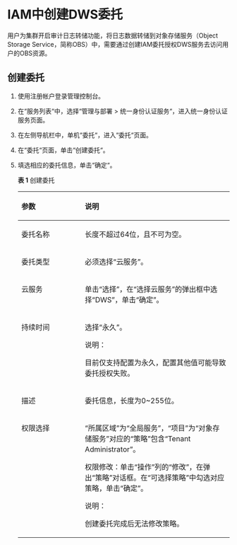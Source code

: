 # IAM中创建DWS委托<a name="dws_01_0141"></a>

用户为集群开启审计日志转储功能，将日志数据转储到对象存储服务（Object Storage Service，简称OBS）中，需要通过创建IAM委托授权DWS服务去访问用户的OBS资源。

## 创建委托<a name="section206112523445"></a>

1.  使用注册帐户登录管理控制台。
2.  在“服务列表“中，选择“管理与部署 \> 统一身份认证服务“，进入统一身份认证服务页面。
3.  在左侧导航栏中，单机“委托“，进入“委托“页面。
4.  在“委托“页面，单击“创建委托“。
5.  填选相应的委托信息，单击“确定“。

    **表 1**  创建委托

    <a name="table66133055111910"></a>
    <table><thead align="left"><tr id="row32490906111910"><th class="cellrowborder" valign="top" width="30%" id="mcps1.2.3.1.1"><p id="p14517702111910"><a name="p14517702111910"></a><a name="p14517702111910"></a>参数</p>
    </th>
    <th class="cellrowborder" valign="top" width="70%" id="mcps1.2.3.1.2"><p id="p35083239111910"><a name="p35083239111910"></a><a name="p35083239111910"></a>说明</p>
    </th>
    </tr>
    </thead>
    <tbody><tr id="row23170149111910"><td class="cellrowborder" valign="top" width="30%" headers="mcps1.2.3.1.1 "><p id="p64842791111910"><a name="p64842791111910"></a><a name="p64842791111910"></a>委托名称</p>
    </td>
    <td class="cellrowborder" valign="top" width="70%" headers="mcps1.2.3.1.2 "><p id="p17774742111910"><a name="p17774742111910"></a><a name="p17774742111910"></a>长度不超过64位，且不可为空。</p>
    </td>
    </tr>
    <tr id="row25754953111910"><td class="cellrowborder" valign="top" width="30%" headers="mcps1.2.3.1.1 "><p id="p5776486111910"><a name="p5776486111910"></a><a name="p5776486111910"></a>委托类型</p>
    </td>
    <td class="cellrowborder" valign="top" width="70%" headers="mcps1.2.3.1.2 "><p id="p65242211111910"><a name="p65242211111910"></a><a name="p65242211111910"></a>必须选择“云服务”。</p>
    </td>
    </tr>
    <tr id="row50308989111910"><td class="cellrowborder" valign="top" width="30%" headers="mcps1.2.3.1.1 "><p id="p48496302111910"><a name="p48496302111910"></a><a name="p48496302111910"></a>云服务</p>
    </td>
    <td class="cellrowborder" valign="top" width="70%" headers="mcps1.2.3.1.2 "><p id="p35886355111910"><a name="p35886355111910"></a><a name="p35886355111910"></a>单击“选择”，在“选择云服务”的弹出框中选择“DWS”，单击“确定”。</p>
    </td>
    </tr>
    <tr id="row54541740111910"><td class="cellrowborder" valign="top" width="30%" headers="mcps1.2.3.1.1 "><p id="p55804859111910"><a name="p55804859111910"></a><a name="p55804859111910"></a>持续时间</p>
    </td>
    <td class="cellrowborder" valign="top" width="70%" headers="mcps1.2.3.1.2 "><p id="p23899763111910"><a name="p23899763111910"></a><a name="p23899763111910"></a>选择“永久”。</p>
    <div class="note" id="note47354677104651"><a name="note47354677104651"></a><a name="note47354677104651"></a><span class="notetitle"> 说明： </span><div class="notebody"><p id="p23538910104651"><a name="p23538910104651"></a><a name="p23538910104651"></a>目前仅支持配置为永久，配置其他值可能导致委托授权失败。</p>
    </div></div>
    </td>
    </tr>
    <tr id="row13771277111910"><td class="cellrowborder" valign="top" width="30%" headers="mcps1.2.3.1.1 "><p id="p41731668111910"><a name="p41731668111910"></a><a name="p41731668111910"></a>描述</p>
    </td>
    <td class="cellrowborder" valign="top" width="70%" headers="mcps1.2.3.1.2 "><p id="p24821976111910"><a name="p24821976111910"></a><a name="p24821976111910"></a>委托信息，长度为0~255位。</p>
    </td>
    </tr>
    <tr id="row22071196111910"><td class="cellrowborder" valign="top" width="30%" headers="mcps1.2.3.1.1 "><p id="p238213123015"><a name="p238213123015"></a><a name="p238213123015"></a>权限选择</p>
    </td>
    <td class="cellrowborder" valign="top" width="70%" headers="mcps1.2.3.1.2 "><p id="p9543077171349"><a name="p9543077171349"></a><a name="p9543077171349"></a>“所属区域”为“全局服务”，“项目”为“对象存储服务”对应的“策略”包含“Tenant Administrator”。</p>
    <p id="p46724365101249"><a name="p46724365101249"></a><a name="p46724365101249"></a>权限修改：单击“操作”列的“修改”，在弹出“策略”对话框。在“可选择策略”中勾选对应策略，单击“确定”。</p>
    <div class="note" id="note58012428112512"><a name="note58012428112512"></a><a name="note58012428112512"></a><span class="notetitle"> 说明： </span><div class="notebody"><p id="p65485460112517"><a name="p65485460112517"></a><a name="p65485460112517"></a>创建委托完成后无法修改策略。</p>
    </div></div>
    </td>
    </tr>
    </tbody>
    </table>


